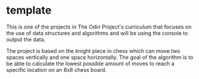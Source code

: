 # template

This is one of the projects in The Odin Project's curriculum that focuses on the use of data structures and algorithms and will be using the console to output the data. 

The project is based on the knight piece in chess which can move two spaces vertically and one space horizontally. The goal of the algorithm is to be able to calculate the lowest possible amount of moves to reach a specific location on an 8x8 chess board.